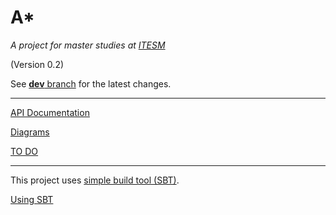 A* 
==
_A project for master studies at [ITESM](http://www.itesm.mx/wps/wcm/connect/ITESM/Tecnologico+de+Monterrey/English)_

(Version 0.2)

See [**dev** branch](https://github.com/fehu/int-sis--AStar/tree/dev) for the latest changes.

---


[API Documentation](http://fehu.github.io/int-sis--AStar/api/0.2/index.html#package)

[Diagrams](Diagrams.md)

[TO DO](todo.md)

---

This project uses [simple build tool (SBT)](http://www.scala-sbt.org/). 

[Using SBT](http://www.scala-sbt.org/0.13/tutorial/)
